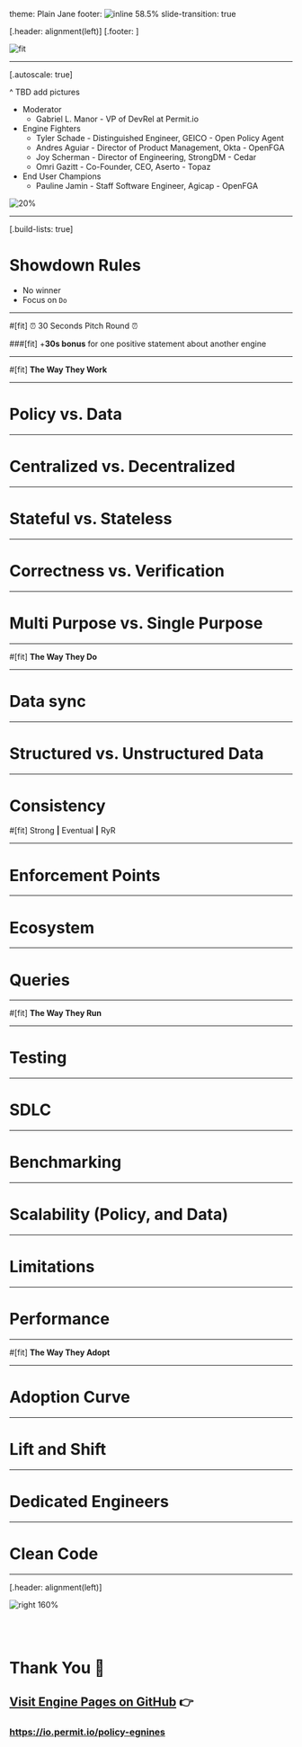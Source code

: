 theme: Plain Jane
footer: ![inline 58.5%](media/footer.png)
slide-transition: true

[.header: alignment(left)]
[.footer: ]

![fit](media/opening.png)

---

[.autoscale: true]

^ TBD add pictures
- Moderator
    - Gabriel L. Manor - VP of DevRel at Permit.io
- Engine Fighters
    - Tyler Schade - Distinguished Engineer, GEICO - Open Policy Agent
    - Andres Aguiar - Director of Product Management, Okta - OpenFGA
    - Joy Scherman - Director of Engineering, StrongDM - Cedar
    - Omri Gazitt - Co-Founder, CEO, Aserto - Topaz
- End User Champions
    - Pauline Jamin - Staff Software Engineer, Agicap - OpenFGA

![20%](media/panelists.png)

---

[.build-lists: true]

# Showdown Rules
- No winner
- Focus on `Do`

---

#[fit] ⏰ 30 Seconds Pitch Round ⏰

###[fit] +**30s bonus** for one positive statement about another engine

---

#[fit] **The Way They Work**

---

# Policy **vs.** Data

---

# Centralized **vs.** Decentralized

---

# Stateful **vs.** Stateless

---

# Correctness **vs.** Verification

---

# Multi Purpose **vs.** Single Purpose

---

#[fit] **The Way They Do**

---

# Data sync

---

# Structured **vs.** Unstructured Data

---

# Consistency
#[fit] Strong **|** Eventual **|** RyR

---

# Enforcement Points

---

# Ecosystem

---

# Queries

---

#[fit] **The Way They Run**

---

# Testing

---

# SDLC

---

# Benchmarking

---

# Scalability (Policy, and Data)

---

# Limitations

---

# Performance

---

#[fit] **The Way They Adopt**

---

# Adoption Curve

---

# Lift and Shift

---

# Dedicated Engineers

---

# Clean Code

---

[.header: alignment(left)]

![right 160%](media/qr.png)

<br>
<br>


# Thank You :pray:
## [Visit Engine Pages on GitHub](https://linktr.ee/policy_engines) :point_right:
### https://io.permit.io/policy-egnines
